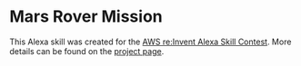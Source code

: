 Mars Rover Mission
==================

This Alexa skill was created for the [AWS re:Invent Alexa Skill Contest][1].
 More details can be found on the [project page][2].

[1]: https://www.hackster.io/contests/alexa-reinvent
[2]: https://www.hackster.io/kevin-hakanson/mars-rover-mission-a-slow-paced-adventure-game-971ae2